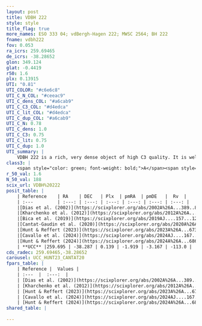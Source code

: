 ```yaml
---
layout: post
title: VDBH 222
style: style
title_flag: true
more_names: ESO 333 04; vdBergh-Hagen 222; MWSC 2564; BH 222
fname: vdbh222
fov: 0.053
ra_icrs: 259.69465
de_icrs: -38.28652
glon: 349.124
glat: -0.4419
r50: 1.6
plx: 0.13915
UTI: "0.81"
UTI_COLOR: "#c6e6c8"
UTI_C_N_COL: "#ceeac9"
UTI_C_dens_COL: "#a6cab9"
UTI_C_C3_COL: "#d4edca"
UTI_C_lit_COL: "#d4edca"
UTI_C_dup_COL: "#a6cab9"
UTI_C_N: 0.78
UTI_C_dens: 1.0
UTI_C_C3: 0.75
UTI_C_lit: 0.75
UTI_C_dup: 1.0
UTI_summary: |
    VDBH 222 is a rich, very dense object of high C3 quality. It is well-studied in the literature.
class3: |
    <span style="color: green; font-weight: bold;">A</span><span style="color: #FFC300; font-weight: bold;">B</span>
r_50_val: 1.6
N_50_val: 188
scix_url: VDBH%20222
posit_table: |
    | Reference    | RA    | DEC   | Plx  | pmRA  | pmDE   |  Rv  |
    | :---         | :---: | :---: | :---: | :---: | :---: | :---: |
    |[Dias et al. (2002)](https://scixplorer.org/abs/2002A%26A...389..871D) | 259.696 | -38.283 | -- | -2.59 | -4.05 | -- |
    |[Kharchenko et al. (2012)](https://scixplorer.org/abs/2012A%26A...543A.156K) | 259.688 | -38.295 | -- | -1.31 | -2.92 | -- |
    |[Bica et al. (2019)](https://scixplorer.org/abs/2019AJ....157...12B) | 259.689 | -38.288 | -- | -- | -- | -- |
    |[Cantat-Gaudin et al. (2020)](https://scixplorer.org/abs/2020A%26A...640A...1C) | 259.694 | -38.289 | 0.114 | -2.091 | -3.192 | -- |
    |[Hunt & Reffert (2023)](https://scixplorer.org/abs/2023A%26A...673A.114H) | 259.645 | -38.425 | 0.426 | -0.223 | -1.059 | -42.259 |
    |[Cavallo et al. (2024)](https://scixplorer.org/abs/2024AJ....167...12C) | 259.657 | -38.433 | 0.428 | -- | -- | -- |
    |[Hunt & Reffert (2024)](https://scixplorer.org/abs/2024A%26A...686A..42H) | 259.645 | -38.425 | 0.426 | -0.223 | -1.059 | -42.259 |
    | **UCC** |259.695 | -38.287 | 0.139 | -1.919 | -3.167 | -113.0 | 
cds_radec: 259.69465,-38.28652
carousel: UCC_HUNT23_CANTAT20
fpars_table: |
    | Reference |  Values |
    | :---  |  :---:  |
    | [Dias et al. (2002)](https://scixplorer.org/abs/2002A%26A...389..871D) | `E(B-V)=1.85, Dist=6000.0, Age=7.78` |
    | [Kharchenko et al. (2012)](https://scixplorer.org/abs/2012A%26A...543A.156K) | `e_bv=1.666, distance=7813, log_age=7.9` |
    | [Hunt & Reffert (2023)](https://scixplorer.org/abs/2023A%26A...673A.114H) | `AV50=3.849, diffAV50=2.305, MOD50=11.685, logAge50=7.158` |
    | [Cavallo et al. (2024)](https://scixplorer.org/abs/2024AJ....167...12C) | `AV50=3.96, dMod50=10.98, logAge50=7.01, [Fe/H]50=-0.48` |
    | [Hunt & Reffert (2024)](https://scixplorer.org/abs/2024A%26A...686A..42H) | `MassJ=761.622` |
shared_table: |
    
---
```


